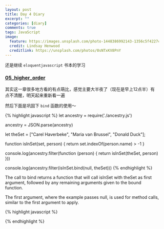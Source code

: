 ```yaml
---
layout: post
title: Day 4 Diary
excerpt: ""
categories: [diary]
comments: true
tags: JavaScript
image:
  feature: https://images.unsplash.com/photo-1448386992143-1356c5f4227c?dpr=2&auto=format&fit=crop&w=767&h=511&q=80&cs=tinysrgb&crop=
  credit: Lindsay Henwood
  creditlink: https://unsplash.com/photos/0sNTxKV8PnY
---
```


还是继续 `eloquentjavascript` 书本的学习

### [05_higher_order](http://eloquentjavascript.net/05_higher_order.html)

其实这一章很多地方看的有点萌比，感觉主要大半夜了（现在是早上12点半）有点不清醒，明天起来重新看一遍

然后下面是巩固下 `bind` 函数的使用～

{% highlight javascript %}
let ancestry = require('./ancestry.js')

ancestry = JSON.parse(ancestry)

let theSet = ["Carel Haverbeke", "Maria van Brussel", "Donald Duck"];

function isInSet(set, person) {
  return set.indexOf(person.name) > -1
}

console.log(ancestry.filter(function (person) {
  return isInSet(theSet, person)
}))

console.log(ancestry.filter(isInSet.bind(null, theSet)))
{% endhighlight %}

The call to bind returns a function that will call isInSet with theSet as first argument, followed by any remaining arguments given to the bound function.

The first argument, where the example passes null, is used for method calls, similar to the first argument to apply.


{% highlight javascript %}

{% endhighlight %}
